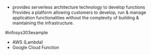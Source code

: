 - provides serverless architecture technology to develop functions
Provides a platform allowing customers to develop, run & manage application functionalities without the complexity of building & maintaining the infrastructure.



#infosys303example 
- AWS (Lambda)
- Google Cloud Function

